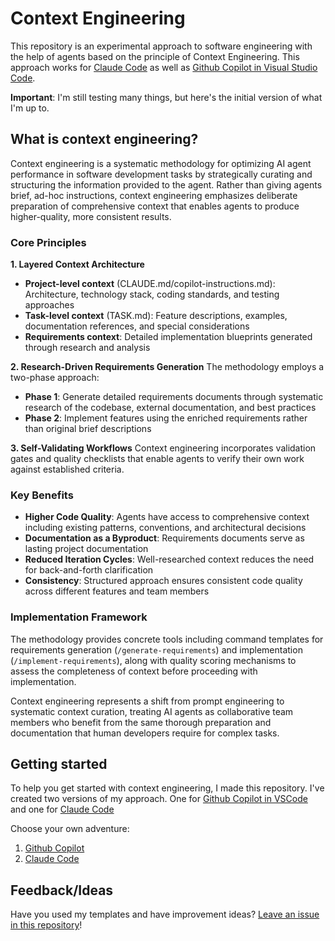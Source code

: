 # Context Engineering

This repository is an experimental approach to software engineering with the help of
agents based on the principle of Context Engineering. This approach works for
[Claude Code](https://docs.anthropic.com/en/docs/claude-code/overview) as well as
[Github Copilot in Visual Studio Code](https://code.visualstudio.com/docs/copilot/overview).

**Important**: I'm still testing many things, but here's the initial
version of what I'm up to.

## What is context engineering?

Context engineering is a systematic methodology for optimizing AI agent
performance in software development tasks by strategically curating and
structuring the information provided to the agent. Rather than giving agents
brief, ad-hoc instructions, context engineering emphasizes deliberate
preparation of comprehensive context that enables agents to produce
higher-quality, more consistent results.

### Core Principles

**1. Layered Context Architecture**

- **Project-level context** (CLAUDE.md/copilot-instructions.md): Architecture, technology stack,
  coding standards, and testing approaches
- **Task-level context** (TASK.md): Feature descriptions, examples,
  documentation references, and special considerations
- **Requirements context**: Detailed implementation blueprints generated
  through research and analysis

**2. Research-Driven Requirements Generation**
The methodology employs a two-phase approach:

- **Phase 1**: Generate detailed requirements documents through systematic
  research of the codebase, external documentation, and best practices
- **Phase 2**: Implement features using the enriched requirements rather
  than original brief descriptions

**3. Self-Validating Workflows**
Context engineering incorporates validation gates and quality checklists that
enable agents to verify their own work against established criteria.

### Key Benefits

- **Higher Code Quality**: Agents have access to comprehensive context including existing patterns, conventions, and architectural decisions
- **Documentation as a Byproduct**: Requirements documents serve as lasting project documentation
- **Reduced Iteration Cycles**: Well-researched context reduces the need for back-and-forth clarification
- **Consistency**: Structured approach ensures consistent code quality across different features and team members

### Implementation Framework

The methodology provides concrete tools including command templates for
requirements generation (`/generate-requirements`) and
implementation (`/implement-requirements`), along with quality scoring
mechanisms to assess the completeness of context before proceeding with
implementation.

Context engineering represents a shift from prompt engineering to systematic
context curation, treating AI agents as collaborative team members who benefit
from the same thorough preparation and documentation that human developers
require for complex tasks.

## Getting started

To help you get started with context engineering, I made this repository. I've created
two versions of my approach. One for
[Github Copilot in VSCode](https://code.visualstudio.com/docs/copilot/overview) and one
for [Claude Code](https://www.anthropic.com/claude-code)

Choose your own adventure:

1. [Github Copilot](./github-copilot/README.md)
2. [Claude Code](./claude-code/README.md)

## Feedback/Ideas

Have you used my templates and have improvement ideas?
[Leave an issue in this repository](https://github.com/wmeints/context-engineering/issues)!
